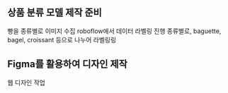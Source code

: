 ## 상품 분류 모델 제작 준비

빵을 종류별로 이미지 수집
roboflow에서 데이터 라벨링 진행
종류별로, baguette, bagel, croissant 등으로 나누어 라벨링링

## Figma를 활용하여 디자인 제작

웹 디자인 작업